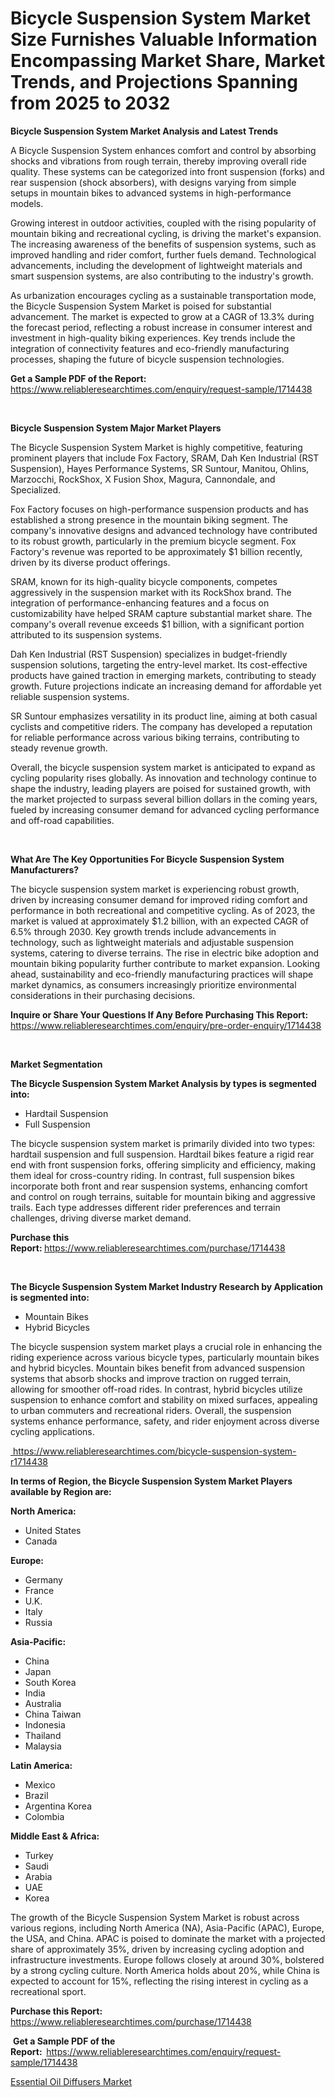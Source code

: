 <p><h1>Bicycle Suspension System Market Size Furnishes Valuable Information Encompassing Market Share, Market Trends, and Projections Spanning from 2025 to 2032</h1></p><p><strong>Bicycle Suspension System Market Analysis and Latest Trends</strong></p>
<p><p>A Bicycle Suspension System enhances comfort and control by absorbing shocks and vibrations from rough terrain, thereby improving overall ride quality. These systems can be categorized into front suspension (forks) and rear suspension (shock absorbers), with designs varying from simple setups in mountain bikes to advanced systems in high-performance models. </p><p>Growing interest in outdoor activities, coupled with the rising popularity of mountain biking and recreational cycling, is driving the market's expansion. The increasing awareness of the benefits of suspension systems, such as improved handling and rider comfort, further fuels demand. Technological advancements, including the development of lightweight materials and smart suspension systems, are also contributing to the industry's growth.</p><p>As urbanization encourages cycling as a sustainable transportation mode, the Bicycle Suspension System Market is poised for substantial advancement. The market is expected to grow at a CAGR of 13.3% during the forecast period, reflecting a robust increase in consumer interest and investment in high-quality biking experiences. Key trends include the integration of connectivity features and eco-friendly manufacturing processes, shaping the future of bicycle suspension technologies.</p></p>
<p><strong>Get a Sample PDF of the Report:&nbsp;</strong> <a href="https://www.reliableresearchtimes.com/enquiry/request-sample/1714438?utm_campaign=2131&utm_medium=2&utm_source=Github&utm_content=ia&utm_term=07022025&utm_id=bicycle-suspension-system">https://www.reliableresearchtimes.com/enquiry/request-sample/1714438</a></p>
<p>&nbsp;</p>
<p><strong>Bicycle Suspension System Major Market Players</strong></p>
<p><p>The Bicycle Suspension System Market is highly competitive, featuring prominent players that include Fox Factory, SRAM, Dah Ken Industrial (RST Suspension), Hayes Performance Systems, SR Suntour, Manitou, Ohlins, Marzocchi, RockShox, X Fusion Shox, Magura, Cannondale, and Specialized.</p><p>Fox Factory focuses on high-performance suspension products and has established a strong presence in the mountain biking segment. The company's innovative designs and advanced technology have contributed to its robust growth, particularly in the premium bicycle segment. Fox Factory's revenue was reported to be approximately $1 billion recently, driven by its diverse product offerings.</p><p>SRAM, known for its high-quality bicycle components, competes aggressively in the suspension market with its RockShox brand. The integration of performance-enhancing features and a focus on customizability have helped SRAM capture substantial market share. The company's overall revenue exceeds $1 billion, with a significant portion attributed to its suspension systems.</p><p>Dah Ken Industrial (RST Suspension) specializes in budget-friendly suspension solutions, targeting the entry-level market. Its cost-effective products have gained traction in emerging markets, contributing to steady growth. Future projections indicate an increasing demand for affordable yet reliable suspension systems.</p><p>SR Suntour emphasizes versatility in its product line, aiming at both casual cyclists and competitive riders. The company has developed a reputation for reliable performance across various biking terrains, contributing to steady revenue growth. </p><p>Overall, the bicycle suspension system market is anticipated to expand as cycling popularity rises globally. As innovation and technology continue to shape the industry, leading players are poised for sustained growth, with the market projected to surpass several billion dollars in the coming years, fueled by increasing consumer demand for advanced cycling performance and off-road capabilities.</p></p>
<p>&nbsp;</p>
<p><strong>What Are The Key Opportunities For Bicycle Suspension System Manufacturers?</strong></p>
<p><p>The bicycle suspension system market is experiencing robust growth, driven by increasing consumer demand for improved riding comfort and performance in both recreational and competitive cycling. As of 2023, the market is valued at approximately $1.2 billion, with an expected CAGR of 6.5% through 2030. Key growth trends include advancements in technology, such as lightweight materials and adjustable suspension systems, catering to diverse terrains. The rise in electric bike adoption and mountain biking popularity further contribute to market expansion. Looking ahead, sustainability and eco-friendly manufacturing practices will shape market dynamics, as consumers increasingly prioritize environmental considerations in their purchasing decisions.</p></p>
<p><strong>Inquire or Share Your Questions If Any Before Purchasing This Report:</strong> <a href="https://www.reliableresearchtimes.com/enquiry/pre-order-enquiry/1714438?utm_campaign=2131&utm_medium=2&utm_source=Github&utm_content=ia&utm_term=07022025&utm_id=bicycle-suspension-system">https://www.reliableresearchtimes.com/enquiry/pre-order-enquiry/1714438</a></p>
<p>&nbsp;</p>
<p><strong>Market Segmentation</strong></p>
<p><strong>The Bicycle Suspension System Market Analysis by types is segmented into:</strong></p>
<p><ul><li>Hardtail Suspension</li><li>Full Suspension</li></ul></p>
<p><p>The bicycle suspension system market is primarily divided into two types: hardtail suspension and full suspension. Hardtail bikes feature a rigid rear end with front suspension forks, offering simplicity and efficiency, making them ideal for cross-country riding. In contrast, full suspension bikes incorporate both front and rear suspension systems, enhancing comfort and control on rough terrains, suitable for mountain biking and aggressive trails. Each type addresses different rider preferences and terrain challenges, driving diverse market demand.</p></p>
<p><strong>Purchase this Report:&nbsp;</strong><a href="https://www.reliableresearchtimes.com/purchase/1714438?utm_campaign=2131&utm_medium=2&utm_source=Github&utm_content=ia&utm_term=07022025&utm_id=bicycle-suspension-system">https://www.reliableresearchtimes.com/purchase/1714438</a></p>
<p>&nbsp;</p>
<p><strong>The Bicycle Suspension System Market Industry Research by Application is segmented into:</strong></p>
<p><ul><li>Mountain Bikes</li><li>Hybrid Bicycles</li></ul></p>
<p><p>The bicycle suspension system market plays a crucial role in enhancing the riding experience across various bicycle types, particularly mountain bikes and hybrid bicycles. Mountain bikes benefit from advanced suspension systems that absorb shocks and improve traction on rugged terrain, allowing for smoother off-road rides. In contrast, hybrid bicycles utilize suspension to enhance comfort and stability on mixed surfaces, appealing to urban commuters and recreational riders. Overall, the suspension systems enhance performance, safety, and rider enjoyment across diverse cycling applications.</p></p>
<p><a href="https://www.reliableresearchtimes.com/bicycle-suspension-system-r1714438?utm_campaign=2131&utm_medium=2&utm_source=Github&utm_content=ia&utm_term=07022025&utm_id=bicycle-suspension-system">&nbsp;https://www.reliableresearchtimes.com/bicycle-suspension-system-r1714438</a></p>
<p><strong>In terms of Region, the Bicycle Suspension System Market Players available by Region are:</strong></p>
<p>
    <p> <strong> North America: </strong>
        <ul>
            <li>United States</li>
            <li>Canada</li>
        </ul>
        </p> 
    <p> <strong> Europe: </strong>
        <ul>
            <li>Germany</li>
            <li>France</li>
            <li>U.K.</li>
            <li>Italy</li>
            <li>Russia</li>
        </ul>
        </p> 
    <p> <strong> Asia-Pacific: </strong>
        <ul>
            <li>China</li>
            <li>Japan</li>
            <li>South Korea</li>
            <li>India</li>
            <li>Australia</li>
            <li>China Taiwan</li>
            <li>Indonesia</li>
            <li>Thailand</li>
            <li>Malaysia</li>
        </ul>
        </p> 
    <p> <strong> Latin America: </strong>
        <ul>
            <li>Mexico</li>
            <li>Brazil</li>
            <li>Argentina Korea</li>
            <li>Colombia</li>
        </ul>
        </p> 
    <p> <strong> Middle East & Africa: </strong>
        <ul>
            <li>Turkey</li>
            <li>Saudi</li>
            <li>Arabia</li>
            <li>UAE</li>
            <li>Korea</li>
        </ul>
    </p>
    </p>
<p><p>The growth of the Bicycle Suspension System Market is robust across various regions, including North America (NA), Asia-Pacific (APAC), Europe, the USA, and China. APAC is poised to dominate the market with a projected share of approximately 35%, driven by increasing cycling adoption and infrastructure investments. Europe follows closely at around 30%, bolstered by a strong cycling culture. North America holds about 20%, while China is expected to account for 15%, reflecting the rising interest in cycling as a recreational sport.</p></p>
<p><strong>Purchase this Report: </strong><a href="https://www.reliableresearchtimes.com/purchase/1714438?utm_campaign=2131&utm_medium=2&utm_source=Github&utm_content=ia&utm_term=07022025&utm_id=bicycle-suspension-system">https://www.reliableresearchtimes.com/purchase/1714438</a></p>
<p>&nbsp;<strong>Get a Sample PDF of the Report:&nbsp;&nbsp;</strong><a href="https://www.reliableresearchtimes.com/enquiry/request-sample/1714438?utm_campaign=2131&utm_medium=2&utm_source=Github&utm_content=ia&utm_term=07022025&utm_id=bicycle-suspension-system">https://www.reliableresearchtimes.com/enquiry/request-sample/1714438</a></p>
<p><strong></strong></p>
<p><p><a href="https://github.com/SamiaChowdhury801/Market-Research-Report-List-1/blob/main/essential-oil-diffusers-market.md?utm_campaign=2131&utm_medium=2&utm_source=Github&utm_content=ia&utm_term=07022025&utm_id=bicycle-suspension-system">Essential Oil Diffusers Market</a></p></p>